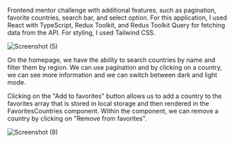 Frontend mentor challenge with additional features, such as pagination, favorite countries, search bar, and select option.
For this application, I used React with TypeScript, Redux Toolkit, and Redux Toolkit Query for fetching data from the API. For styling, I used Tailwind CSS.

![Screenshot (5)](https://user-images.githubusercontent.com/98321361/225016576-4a42b6f3-7634-491e-b38f-3085c65adbda.png)

On the homepage, we have the ability to search countries by name and filter them by region.
We can use pagination and by clicking on a country, we can see more information and we can switch between dark and light mode.

Clicking on the "Add to favorites" button allows us to add a country to the favorites array that is stored in local storage and then rendered in the FavoritesCountries component. Within the component, we can remove a country by clicking on "Remove from favorites".

![Screenshot (9)](https://user-images.githubusercontent.com/98321361/225019680-40a14ebe-11a7-4ba0-b597-c39664c3299f.png)


